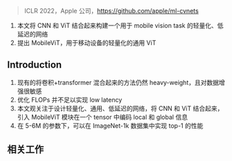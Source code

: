 > ICLR 2022，Apple 公司，https://github.com/apple/ml-cvnets

1. 本文将 CNN 和 ViT 结合起来构建一个用于 mobile vision task 的轻量化、低延迟的网络
2. 提出 MobileViT，用于移动设备的轻量化的通用 ViT

## Introduction

1. 现有的将卷积+transformer 混合起来的方法仍然 heavy-weight，且对数据增强很敏感
2. 优化 FLOPs 并不足以实现 low latency
3. 本文观关注于设计轻量化、通用、低延迟的网络，将 CNN 和 ViT 结合起来，引入 MobileViT 模块在一个 tensor 中编码 local 和 global 信息
4. 在 5-6M 的参数下，可以在 ImageNet-1k 数据集中实现 top-1 的性能

## 相关工作